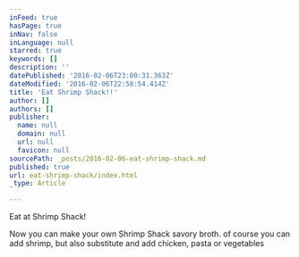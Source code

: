 ```yaml
---
inFeed: true
hasPage: true
inNav: false
inLanguage: null
starred: true
keywords: []
description: ''
datePublished: '2016-02-06T23:00:31.363Z'
dateModified: '2016-02-06T22:58:54.414Z'
title: 'Eat Shrimp Shack!!'
author: []
authors: []
publisher:
  name: null
  domain: null
  url: null
  favicon: null
sourcePath: _posts/2016-02-06-eat-shrimp-shack.md
published: true
url: eat-shrimp-shack/index.html
_type: Article

---
```

Eat at Shrimp Shack!

Now you can make your own Shrimp Shack savory broth.  of course you can add shrimp, but also substitute and add chicken, pasta or vegetables